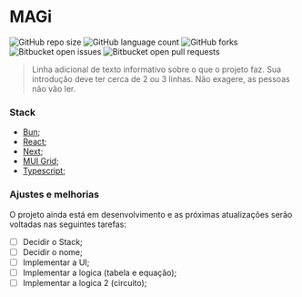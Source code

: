 # MAGi

![GitHub repo size](https://img.shields.io/github/repo-size/iuricode/README-template?style=for-the-badge)
![GitHub language count](https://img.shields.io/github/languages/count/iuricode/README-template?style=for-the-badge)
![GitHub forks](https://img.shields.io/github/forks/iuricode/README-template?style=for-the-badge)
![Bitbucket open issues](https://img.shields.io/bitbucket/issues/iuricode/README-template?style=for-the-badge)
![Bitbucket open pull requests](https://img.shields.io/bitbucket/pr-raw/iuricode/README-template?style=for-the-badge)

> Linha adicional de texto informativo sobre o que o projeto faz. Sua introdução deve ter cerca de 2 ou 3 linhas. Não exagere, as pessoas não vão ler.

### Stack
- [Bun](https://bun.sh/);
- [React](https://react.dev/);
- [Next](https://nextjs.org/docs);
- [MUI Grid](https://mui.com/x/react-data-grid/);
- [Typescript](https://www.typescriptlang.org/docs/);

### Ajustes e melhorias

O projeto ainda está em desenvolvimento e as próximas atualizações serão voltadas nas seguintes tarefas:

- [ ] Decidir o Stack;
- [ ] Decidir o nome;
- [ ] Implementar a UI;
- [ ] Implementar a logica (tabela e equação);
- [ ] Implementar a logica 2 (circuito);
